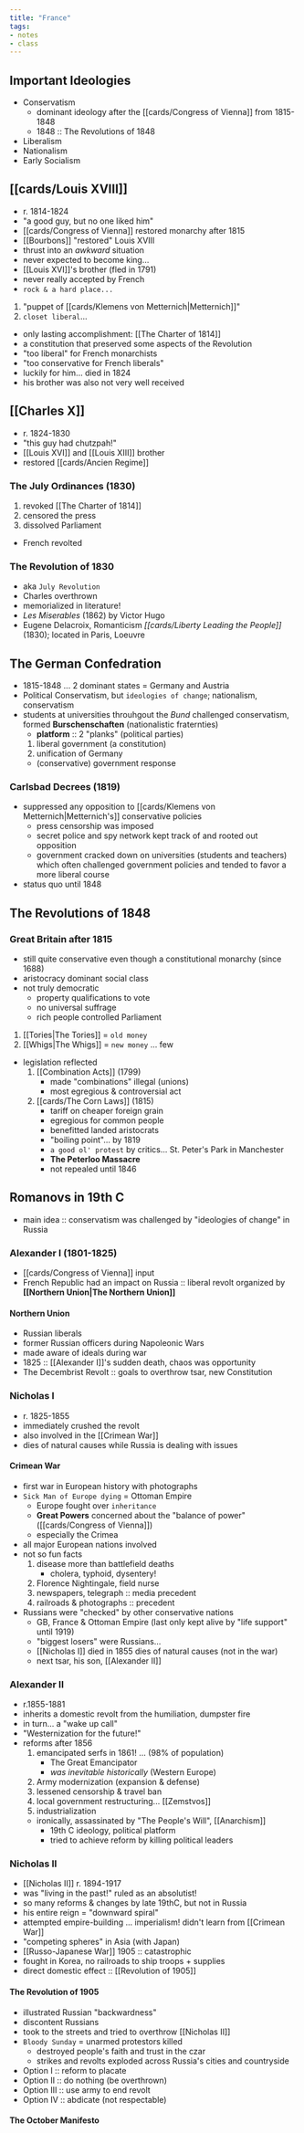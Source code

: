 ```yaml
---
title: "France"
tags:
- notes
- class
---
```

## Important Ideologies
- Conservatism
	- dominant ideology after the [[cards/Congress of Vienna]] from 1815-1848
	- 1848 :: The Revolutions of 1848
- Liberalism
- Nationalism
- Early Socialism
## [[cards/Louis XVIII]]
- r. 1814-1824
- "a good guy, but no one liked him"
- [[cards/Congress of Vienna]] restored monarchy after 1815
- [[Bourbons]] "restored" Louis XVIII
- thrust into an *awkward* situation
- never expected to become king...
- [[Louis XVI]]'s brother (fled in 1791)
- never really accepted by French
- `rock & a hard place...`
1. "puppet of [[cards/Klemens von Metternich|Metternich]]"
2. `closet liberal`...
- only lasting accomplishment: [[The Charter of 1814]]
- a constitution that preserved some aspects of the Revolution
- "too liberal" for French monarchists
- "too conservative for French liberals"
- luckily for him... died in 1824
- his brother was also not very well received
## [[Charles X]]
- r. 1824-1830
- "this guy had chutzpah!"
- [[Louis XVI]] and [[Louis XIII]] brother
- restored [[cards/Ancien Regime]]
### The July Ordinances (1830)
1. revoked [[The Charter of 1814]]
2. censored the press
3. dissolved Parliament
- French revolted
### The Revolution of 1830
- aka `July Revolution`
- Charles overthrown
- memorialized in literature!
- *Les Miserables* (1862) by Victor Hugo
- Eugene Delacroix, Romanticism *[[cards/Liberty Leading the People]]* (1830); located in Paris, Loeuvre
## The German Confedration
- 1815-1848 ... 2 dominant states = Germany and Austria
- Political Conservatism, but `ideologies of change`; nationalism, conservatism
- students at universities throuhgout the *Bund* challenged conservatism, formed **Burschenschaften** (nationalistic fraternties)
	- **platform** :: 2 "planks" (political parties)
	1. liberal government (a constitution)
	2. unification of Germany
	- (conservative) government response
### Carlsbad Decrees (1819)
- suppressed any opposition to [[cards/Klemens von Metternich|Metternich's]] conservative policies
	- press censorship was imposed
	- secret police and spy network kept track of and rooted out opposition
	- government cracked down on universities (students and teachers) which often challenged government policies and tended to favor a more liberal course
- status quo until 1848
## The Revolutions of 1848
### Great Britain after 1815
- still quite conservative even though a constitutional monarchy (since 1688)
- aristocracy dominant social class
- not truly democratic
	- property qualifications to vote
	- no universal suffrage
	- rich people controlled Parliament
1. [[Tories|The Tories]] = `old money`
2. [[Whigs|The Whigs]] = `new money` ... few
- legislation reflected
	1. [[Combination Acts]] (1799)
		-  made "combinations" illegal (unions)
		- most egregious & controversial act
	2. [[cards/The Corn Laws]] (1815)
		- tariff on cheaper foreign grain
		- egregious for common people
		- benefitted landed aristocrats
		- "boiling point"... by 1819
		- `a good ol' protest` by critics... St. Peter's Park in Manchester
		- **The Peterloo Massacre**
		- not repealed until 1846
## Romanovs in 19th C
- main idea :: conservatism was challenged by "ideologies of change" in Russia
### Alexander I (1801-1825)
- [[cards/Congress of Vienna]] input
- French Republic had an impact on Russia :: liberal revolt organized by **[[Northern Union|The Northern Union]]**
#### Northern Union
- Russian liberals
- former Russian officers during Napoleonic Wars
- made aware of ideals during war
- 1825 :: [[Alexander I]]'s sudden death, chaos was opportunity
- The Decembrist Revolt :: goals to overthrow tsar, new Constitution
### Nicholas I
- r. 1825-1855
- immediately crushed the revolt
- also involved in the [[Crimean War]]
- dies of natural causes while Russia is dealing with issues
#### Crimean War
- first war in European history with photographs
- `Sick Man of Europe dying` = Ottoman Empire
	- Europe fought over `inheritance`
	- **Great Powers** concerned about the "balance of power" ([[cards/Congress of Vienna]])
	- especially the Crimea
- all major European nations involved
- not so fun facts
	1. disease more than battlefield deaths
		- cholera, typhoid, dysentery!
	2. Florence Nightingale, field nurse
	3. newspapers, telegraph :: media precedent
	4. railroads & photographs :: precedent
- Russians were "checked" by other conservative nations
	- GB, France & Ottoman Empire (last only kept alive by "life support" until 1919)
	- "biggest losers" were Russians...
	- [[Nicholas I]] died in 1855 dies of natural causes (not in the war)
	- next tsar, his son, [[Alexander II]]
### Alexander II
- r.1855-1881
- inherits a domestic revolt from the humiliation, dumpster fire
- in turn... a "wake up call"
- "Westernization for the future!"
- reforms after 1856
	1. emancipated serfs in 1861! ... (98% of population) 
		- The Great Emancipator
		- *was inevitable historically* (Western Europe)
	2. Army modernization (expansion & defense)
	3. lessened censorship & travel ban
	4. local government restructuring... [[Zemstvos]]
	5. industrialization
	- ironically, assassinated by "The People's Will", [[Anarchism]]
		- 19th C ideology, political platform
		- tried to achieve reform by killing political leaders
### Nicholas II
- [[Nicholas II]] r. 1894-1917
- was "living in the past!" ruled as an absolutist!
- so many reforms & changes by late 19thC, but not in Russia
- his entire reign = "downward spiral"
- attempted empire-building ... imperialism! didn't learn from [[Crimean War]]
- "competing spheres" in Asia (with Japan)
- [[Russo-Japanese War]] 1905 :: catastrophic
- fought in Korea, no railroads to ship troops + supplies
- direct domestic effect :: [[Revolution of 1905]]
#### The Revolution of 1905
- illustrated Russian "backwardness"
- discontent Russians
- took to the streets and tried to overthrow [[Nicholas II]]
- `Bloody Sunday` = unarmed protestors killed
	- destroyed people's faith and trust in the czar
	- strikes and revolts exploded across Russia's cities and countryside
- Option I :: reform to placate
- Option II :: do nothing (be overthrown)
- Option III :: use army to end revolt
- Option IV :: abdicate (not respectable)
#### The October Manifesto

